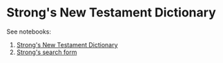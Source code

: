 Strong's New Testament Dictionary
=================================

See notebooks:

1. [Strong's New Testament Dictionary]()
2. [Strong's search form]()